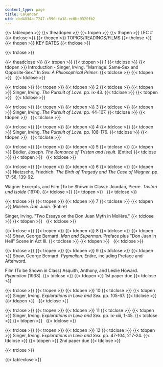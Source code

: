 ```yaml
---
content_type: page
title: Calendar
uid: cbd4834a-7247-c590-fa18-ec0bc0320fb2
---
```


{{< tableopen >}}
{{< theadopen >}}
{{< tropen >}}
{{< thopen >}}
LEC #
{{< thclose >}}
{{< thopen >}}
TOPICS/READINGS/FILMS
{{< thclose >}}
{{< thopen >}}
KEY DATES
{{< thclose >}}

{{< trclose >}}

{{< theadclose >}}
{{< tropen >}}
{{< tdopen >}}
1
{{< tdclose >}}
{{< tdopen >}}
Introduction - Singer, Irving. "Marriage: Same-Sex and Opposite-Sex." In _Sex: A Philosophical Primer_.
{{< tdclose >}}
{{< tdopen >}}
 
{{< tdclose >}}

{{< trclose >}}
{{< tropen >}}
{{< tdopen >}}
2
{{< tdclose >}}
{{< tdopen >}}
Singer, Irving. _The Pursuit of Love._ pp. ix-43.
{{< tdclose >}}
{{< tdopen >}}
 
{{< tdclose >}}

{{< trclose >}}
{{< tropen >}}
{{< tdopen >}}
3
{{< tdclose >}}
{{< tdopen >}}
Singer, Irving. _The Pursuit of Love._ pp. 44-107.
{{< tdclose >}}
{{< tdopen >}}
 
{{< tdclose >}}

{{< trclose >}}
{{< tropen >}}
{{< tdopen >}}
4
{{< tdclose >}}
{{< tdopen >}}
Singer, Irving. _The Pursuit of Love._ pp. 108-176.
{{< tdclose >}}
{{< tdopen >}}
 
{{< tdclose >}}

{{< trclose >}}
{{< tropen >}}
{{< tdopen >}}
5
{{< tdclose >}}
{{< tdopen >}}
Bédier, Joseph. _The Romance of Tristan and Iseult._ (Entire)
{{< tdclose >}}
{{< tdopen >}}
 
{{< tdclose >}}

{{< trclose >}}
{{< tropen >}}
{{< tdopen >}}
6
{{< tdclose >}}
{{< tdopen >}}
Nietzsche, Friedrich. _The Birth of Tragedy and The Case of Wagner._ pp. 17-56, 139-92.  
  
Wagner Excerpts, and Film (To be Shown in Class): Jourdan, Pierre. _Tristan und Isolde_ (1974).
{{< tdclose >}}
{{< tdopen >}}
 
{{< tdclose >}}

{{< trclose >}}
{{< tropen >}}
{{< tdopen >}}
7
{{< tdclose >}}
{{< tdopen >}}
Molière. _Don Juan._ (Entire)  
  
Singer, Irving. "Two Essays on the Don Juan Myth in Molière."
{{< tdclose >}}
{{< tdopen >}}
 
{{< tdclose >}}

{{< trclose >}}
{{< tropen >}}
{{< tdopen >}}
8
{{< tdclose >}}
{{< tdopen >}}
Shaw, George Bernard. _Man and Superman_. Preface plus "Don Juan in Hell" Scene in Act III.
{{< tdclose >}}
{{< tdopen >}}
 
{{< tdclose >}}

{{< trclose >}}
{{< tropen >}}
{{< tdopen >}}
9
{{< tdclose >}}
{{< tdopen >}}
Shaw, George Bernard. _Pygmalion_. Entire, including Preface and Afterword.  
  
Film (To be Shown in Class) Asquith, Anthony, and Leslie Howard. _Pygmalion_ (1938).
{{< tdclose >}}
{{< tdopen >}}
1st paper due
{{< tdclose >}}

{{< trclose >}}
{{< tropen >}}
{{< tdopen >}}
10
{{< tdclose >}}
{{< tdopen >}}
Singer, Irving. _Explorations in Love and Sex._ pp. 105-67.
{{< tdclose >}}
{{< tdopen >}}
 
{{< tdclose >}}

{{< trclose >}}
{{< tropen >}}
{{< tdopen >}}
11
{{< tdclose >}}
{{< tdopen >}}
Singer, Irving. _Explorations in Love and Sex._ pp. ix-xiii, 1-45.
{{< tdclose >}}
{{< tdopen >}}
 
{{< tdclose >}}

{{< trclose >}}
{{< tropen >}}
{{< tdopen >}}
12
{{< tdclose >}}
{{< tdopen >}}
Singer, Irving. _Explorations in Love and Sex._ pp. 47-104, 217-24.
{{< tdclose >}}
{{< tdopen >}}
2nd paper due
{{< tdclose >}}

{{< trclose >}}

{{< tableclose >}}